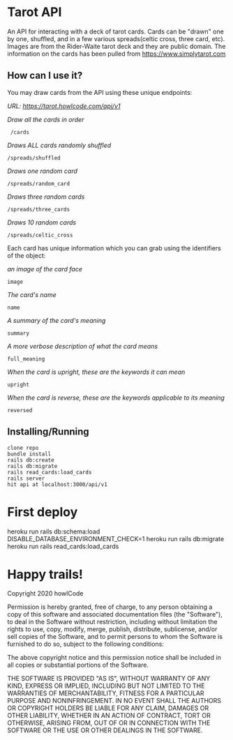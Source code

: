# Tarot API

An API for interacting with a deck of tarot cards. Cards can be "drawn" one by one,
shuffled, and in a few various spreads(celtic cross, three card, etc). Images are
from the Rider-Waite tarot deck and they are public domain. The information on
the cards has been pulled from https://www.simplytarot.com

## How can I use it?

You may draw cards from the API using these unique endpoints:

_URL: https://tarot.howlcode.com/api/v1_

_Draw all the cards in order_

```
 /cards
```

_Draws ALL cards randomly shuffled_

```
/spreads/shuffled
```

_Draws one random card_

```
/spreads/random_card
```

_Draws three random cards_

```
/spreads/three_cards
```

_Draws 10 random cards_

```
/spreads/celtic_cross
```

Each card has unique information which you can grab using the identifiers of the object:

_an image of the card face_

```
image
```

_The card's name_

```
name
```

_A summary of the card's meaning_

```
summary
```

_A more verbose description of what the card means_

```
full_meaning
```

_When the card is upright, these are the keywords it can mean_

```
upright
```

_When the card is reverse, these are the keywords applicable to its meaning_

```
reversed
```

## Installing/Running

```
clone repo
bundle install
rails db:create
rails db:migrate
rails read_cards:load_cards
rails server
hit api at localhost:3000/api/v1
```

# First deploy
heroku run rails db:schema:load DISABLE_DATABASE_ENVIRONMENT_CHECK=1
heroku run rails db:migrate
heroku run rails read_cards:load_cards

# Happy trails!

Copyright 2020 howlCode

Permission is hereby granted, free of charge, to any person obtaining a copy of this software and associated documentation files (the "Software"), to deal in the Software without restriction, including without limitation the rights to use, copy, modify, merge, publish, distribute, sublicense, and/or sell copies of the Software, and to permit persons to whom the Software is furnished to do so, subject to the following conditions:

The above copyright notice and this permission notice shall be included in all copies or substantial portions of the Software.

THE SOFTWARE IS PROVIDED "AS IS", WITHOUT WARRANTY OF ANY KIND, EXPRESS OR IMPLIED, INCLUDING BUT NOT LIMITED TO THE WARRANTIES OF MERCHANTABILITY, FITNESS FOR A PARTICULAR PURPOSE AND NONINFRINGEMENT. IN NO EVENT SHALL THE AUTHORS OR COPYRIGHT HOLDERS BE LIABLE FOR ANY CLAIM, DAMAGES OR OTHER LIABILITY, WHETHER IN AN ACTION OF CONTRACT, TORT OR OTHERWISE, ARISING FROM, OUT OF OR IN CONNECTION WITH THE SOFTWARE OR THE USE OR OTHER DEALINGS IN THE SOFTWARE.

